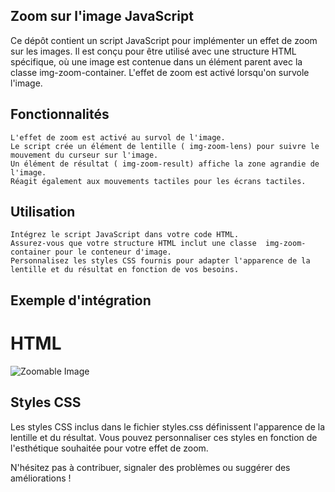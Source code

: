 ## Zoom sur l'image JavaScript 

Ce dépôt contient un script JavaScript pour implémenter un effet de zoom sur les images. Il est conçu pour être utilisé avec une structure HTML spécifique, où une image est contenue dans un élément parent avec la classe img-zoom-container. L'effet de zoom est activé lorsqu'on survole l'image.

## Fonctionnalités 

    L'effet de zoom est activé au survol de l'image. 
    Le script crée un élément de lentille ( img-zoom-lens) pour suivre le mouvement du curseur sur l'image. 
    Un élément de résultat ( img-zoom-result) affiche la zone agrandie de l'image. 
    Réagit également aux mouvements tactiles pour les écrans tactiles. 

## Utilisation 

    Intégrez le script JavaScript dans votre code HTML. 
    Assurez-vous que votre structure HTML inclut une classe  img-zoom-container pour le conteneur d'image. 
    Personnalisez les styles CSS fournis pour adapter l'apparence de la lentille et du résultat en fonction de vos besoins. 

## Exemple d'intégration 

# HTML 

<!DOCTYPE html>
<html lang="en">
<head>
  <meta charset="UTF-8">
  <meta name="viewport" content="width=device-width, initial-scale=1.0">
  <title>Image Zoom Example</title>
  <link rel="stylesheet" href="styles.css">
</head>
<body>

<div class="img-zoom-container">
  <img id="myImageZoomed" src="path/to/your/image.jpg" alt="Zoomable Image">
  <div id="myresult" class="img-zoom-result"></div>
</div>

<script src="image-zoom.js"></script>

</body>
</html>

## Styles CSS 

Les styles CSS inclus dans le fichier  styles.css définissent l'apparence de la lentille et du résultat. Vous pouvez personnaliser ces styles en fonction de l'esthétique souhaitée pour votre effet de zoom. 

N'hésitez pas à contribuer, signaler des problèmes ou suggérer des améliorations ! 